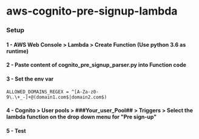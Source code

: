 # aws-cognito-pre-signup-lambda


### Setup

#### 1 - AWS Web Console > Lambda > Create Function (Use python 3.6 as runtime)

#### 2 - Paste content of cognito_pre_signup_parser.py into Function code

#### 3 - Set the env var

```
ALLOWED_DOMAINS_REGEX = ^[A-Za-z0-9\.\+_-]+@(domain1.com$|domain2.com$)
```

#### 4 - Cognito > User pools > ###Your_user_Pool## > Triggers > Select the lambda function on the drop down menu for "Pre sign-up"

#### 5 - Test
